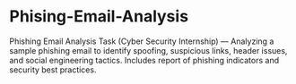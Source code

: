 # Phising-Email-Analysis
Phishing Email Analysis Task (Cyber Security Internship) — Analyzing a sample phishing email to identify spoofing, suspicious links, header issues, and social engineering tactics. Includes report of phishing indicators and security best practices.
